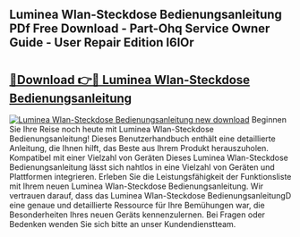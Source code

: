 ## Luminea Wlan-Steckdose Bedienungsanleitung PDf Free Download - Part-Ohq Service Owner Guide - User Repair Edition l6lOr

# <h2><a href="http://df4w9l.blite.top/?on=Luminea+Wlan-Steckdose+Bedienungsanleitung">🔗Download 👉🔴 Luminea Wlan-Steckdose Bedienungsanleitung</a></h2>

[![Luminea Wlan-Steckdose Bedienungsanleitung new download](https://i.imgur.com/lujVjoI.png)](http://df4w9l.blite.top/?on=Luminea+Wlan-Steckdose+Bedienungsanleitung)
Beginnen Sie Ihre Reise noch heute mit Luminea Wlan-Steckdose Bedienungsanleitung! Dieses Benutzerhandbuch enthält eine detaillierte Anleitung, die Ihnen hilft, das Beste aus Ihrem Produkt herauszuholen. Kompatibel mit einer Vielzahl von Geräten Dieses Luminea Wlan-Steckdose Bedienungsanleitung lässt sich nahtlos in eine Vielzahl von Geräten und Plattformen integrieren. Erleben Sie die Leistungsfähigkeit der Funktionsliste mit Ihrem neuen Luminea Wlan-Steckdose Bedienungsanleitung. Wir vertrauen darauf, dass das Luminea Wlan-Steckdose BedienungsanleitungD eine genaue und detaillierte Ressource für Ihre Bemühungen war, die Besonderheiten Ihres neuen Geräts kennenzulernen. Bei Fragen oder Bedenken wenden Sie sich bitte an unser Kundendienstteam.
